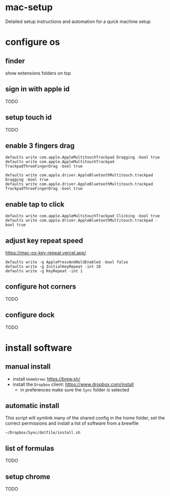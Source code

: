 # mac-setup
Detailed setup instructions and automation for a quick machine setup

# configure os

## finder

show extensions
folders on top

## sign in with apple id

TODO

## setup touch id

TODO

## enable 3 fingers drag

```
defaults write com.apple.AppleMultitouchTrackpad Dragging -bool true
defaults write com.apple.AppleMultitouchTrackpad TrackpadThreeFingerDrag -bool true

defaults write com.apple.driver.AppleBluetoothMultitouch.trackpad Dragging -bool true
defaults write com.apple.driver.AppleBluetoothMultitouch.trackpad TrackpadThreeFingerDrag -bool true
```

## enable tap to click

```
defaults write com.apple.AppleMultitouchTrackpad Clicking -bool true
defaults write com.apple.driver.AppleBluetoothMultitouch.trackpad -bool true
```

## adjust key repeat speed

https://mac-os-key-repeat.vercel.app/

```
defaults write -g ApplePressAndHoldEnabled -bool false
defaults write -g InitialKeyRepeat -int 10
defaults write -g KeyRepeat -int 1
```

## configure hot corners

TODO

## configure dock

TODO

# install software

## manual install

* install `Homebrew`: https://brew.sh/
* install the `Dropbox` client: https://www.dropbox.com/install
  * in preferences make sure the `Sync` folder is selected

## automatic install

This script will symlink many of the shared config in the home folder, set the correct permissions and install a list of software from a brewfile

    ~/Dropbox/Sync/dotfile/install.sh

## list of formulas

TODO

## setup chrome

TODO
